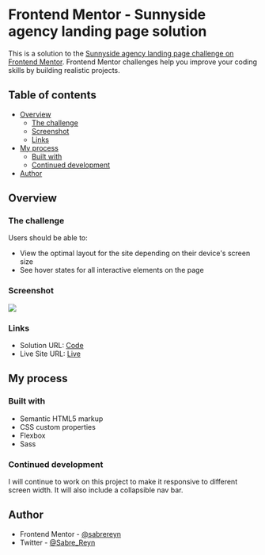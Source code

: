 # Frontend Mentor - Sunnyside agency landing page solution

This is a solution to the [Sunnyside agency landing page challenge on Frontend Mentor](https://www.frontendmentor.io/challenges/sunnyside-agency-landing-page-7yVs3B6ef). Frontend Mentor challenges help you improve your coding skills by building realistic projects.

## Table of contents

- [Overview](#overview)
  - [The challenge](#the-challenge)
  - [Screenshot](#screenshot)
  - [Links](#links)
- [My process](#my-process)
  - [Built with](#built-with)
  - [Continued development](#continued-development)
- [Author](#author)

## Overview

### The challenge

Users should be able to:

- View the optimal layout for the site depending on their device's screen size
- See hover states for all interactive elements on the page

### Screenshot

![](./screenshot.jpg)

### Links

- Solution URL: [Code](https://github.com/sabrereyn/sunnyside-landing-page)
- Live Site URL: [Live](https://sabrereyn.github.io/sunnyside-landing-page/)

## My process

### Built with

- Semantic HTML5 markup
- CSS custom properties
- Flexbox
- Sass

### Continued development

I will continue to work on this project to make it responsive to different screen width. It will also include a collapsible nav bar.

## Author

<!-- - Website - [Add your name here](https://www.your-site.com) -->

- Frontend Mentor - [@sabrereyn](https://www.frontendmentor.io/profile/sabrereyn)
- Twitter - [@Sabre_Reyn](https://www.twitter.com/Sabre_Reyn)
